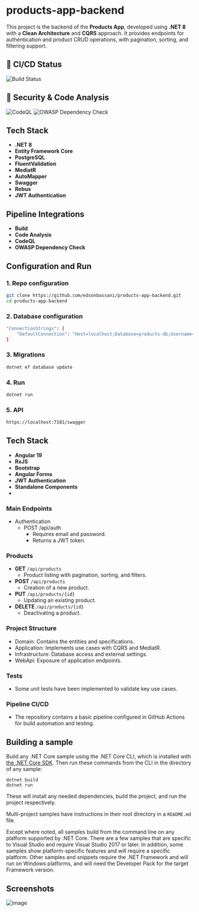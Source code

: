 # products-app-backend

This project is the backend of the **Products App**, developed using **.NET 8** with a **Clean Architecture** and **CQRS** approach. 
It provides endpoints for authentication and product CRUD operations, with pagination, sorting, and filtering support.

## 🔹 CI/CD Status
![Build Status](https://github.com/edsonbassani/products-app-backend/actions/workflows/dotnet.yml/badge.svg?label=Build%20Status)

## 🔹 Security & Code Analysis
![CodeQL](https://github.com/edsonbassani/products-app-backend/actions/workflows/dotnet.yml/badge.svg?label=CodeQL)
![OWASP Dependency Check](https://github.com/edsonbassani/products-app-backend/actions/workflows/dotnet.yml/badge.svg?label=OWASP%20Dependency%20Check)

## Tech Stack 
- **.NET 8**
- **Entity Framework Core**  
- **PostgreSQL**
- **FluentValidation**
- **MediatR**  
- **AutoMapper**
- **Swagger**
- **Rebus**  
- **JWT Authentication**

## Pipeline Integrations
- **Build**
- **Code Analysis**
- **CodeQL**
- **OWASP Dependency Check**

## Configuration and Run

### 1. Repo configuration
```bash
git clone https://github.com/edsonbassani/products-app-backend.git
cd products-app-backend
```

### 2. Database configuration
```bash
"ConnectionStrings": {
    "DefaultConnection": "Host=localhost;Database=products-db;Username=postgres;Password=yourpassword"
}
```

### 3. Migrations
```bash
dotnet ef database update
```

### 4. Run
```bash
dotnet run
```

### 5. API
```bash
https://localhost:7181/swagger
```

## Tech Stack
- **Angular 19**
- **RxJS**
- **Bootstrap**  
- **Angular Forms**  
- **JWT Authentication**  
- **Standalone Components**
- 
### Main Endpoints
- Authentication
  - POST /api/auth
    - Requires email and password.
    - Returns a JWT token.

### Products
- **GET** `/api/products`  
  - Product listing with pagination, sorting, and filters.
- **POST** `/api/products`  
  - Creation of a new product.
- **PUT** `/api/products/{id}`  
  - Updating an existing product.
- **DELETE** `/api/products/{id}`  
  - Deactivating a product.


### Project Structure
  - Domain: Contains the entities and specifications.
  - Application: Implements use cases with CQRS and MediatR.
  - Infrastructure: Database access and external settings.
  - WebApi: Exposure of application endpoints.

### Tests
  - Some unit tests have been implemented to validate key use cases.

### Pipeline CI/CD
  - The repository contains a basic pipeline configured in GitHub Actions for build automation and testing.


## Building a sample

Build any .NET Core sample using the .NET Core CLI, which is installed with [the .NET Core SDK](https://www.microsoft.com/net/download). Then run
these commands from the CLI in the directory of any sample:

```console
dotnet build
dotnet run
```

These will install any needed dependencies, build the project, and run
the project respectively.

Multi-project samples have instructions in their root directory in
a `README.md` file.  

Except where noted, all samples build from the command line on
any platform supported by .NET Core. There are a few samples that are
specific to Visual Studio and require Visual Studio 2017 or later. In
addition, some samples show platform-specific features and will require
a specific platform. Other samples and snippets require the .NET Framework
and will run on Windows platforms, and will need the Developer Pack for
the target Framework version.


## Screenshots 

![image](https://github.com/user-attachments/assets/8588f347-2af5-4e91-9055-33d93dcdb629)
